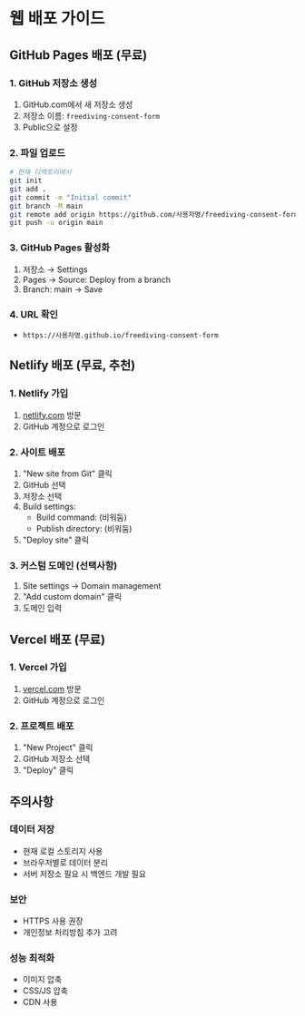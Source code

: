 # 웹 배포 가이드

## GitHub Pages 배포 (무료)

### 1. GitHub 저장소 생성
1. GitHub.com에서 새 저장소 생성
2. 저장소 이름: `freediving-consent-form`
3. Public으로 설정

### 2. 파일 업로드
```bash
# 현재 디렉토리에서
git init
git add .
git commit -m "Initial commit"
git branch -M main
git remote add origin https://github.com/사용자명/freediving-consent-form.git
git push -u origin main
```

### 3. GitHub Pages 활성화
1. 저장소 → Settings
2. Pages → Source: Deploy from a branch
3. Branch: main → Save

### 4. URL 확인
- `https://사용자명.github.io/freediving-consent-form`

## Netlify 배포 (무료, 추천)

### 1. Netlify 가입
1. [netlify.com](https://netlify.com) 방문
2. GitHub 계정으로 로그인

### 2. 사이트 배포
1. "New site from Git" 클릭
2. GitHub 선택
3. 저장소 선택
4. Build settings:
   - Build command: (비워둠)
   - Publish directory: (비워둠)
5. "Deploy site" 클릭

### 3. 커스텀 도메인 (선택사항)
1. Site settings → Domain management
2. "Add custom domain" 클릭
3. 도메인 입력

## Vercel 배포 (무료)

### 1. Vercel 가입
1. [vercel.com](https://vercel.com) 방문
2. GitHub 계정으로 로그인

### 2. 프로젝트 배포
1. "New Project" 클릭
2. GitHub 저장소 선택
3. "Deploy" 클릭

## 주의사항

### 데이터 저장
- 현재 로컬 스토리지 사용
- 브라우저별로 데이터 분리
- 서버 저장소 필요 시 백엔드 개발 필요

### 보안
- HTTPS 사용 권장
- 개인정보 처리방침 추가 고려

### 성능 최적화
- 이미지 압축
- CSS/JS 압축
- CDN 사용 